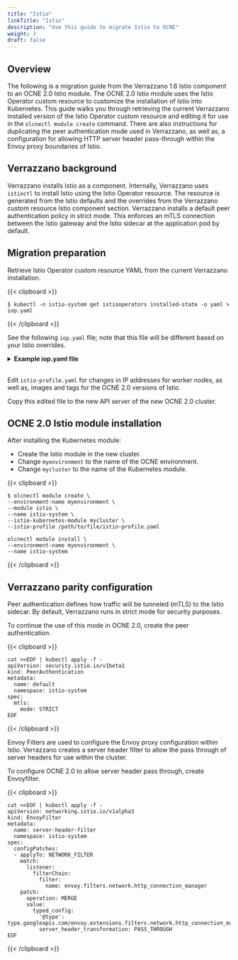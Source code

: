 ```yaml
---
title: "Istio"
linkTitle: "Istio"
description: "Use this guide to migrate Istio to OCNE"
weight: 3
draft: false
---
```


## Overview

The following is a migration guide from the Verrazzano 1.6 Istio component to an OCNE 2.0 Istio module. The OCNE 2.0 Istio module uses the Istio Operator custom resource to customize the installation of Istio into Kubernetes. This guide walks you through retrieving the current Verrazzano installed version of the Istio Operator custom resource and editing it for use in the `olcnectl module create` command. There are also instructions for duplicating the peer authentication mode used in Verrazzano, as well as, a configuration for allowing HTTP server header pass-through within the Envoy proxy boundaries of Istio.

## Verrazzano background

Verrazzano installs Istio as a component. Internally, Verrazzano uses `istioctl` to install Istio using the Istio Operator resource. The resource is generated from the Istio defaults and the overrides from the Verrazzano custom resource Istio component section. Verrazzano installs a default peer authentication policy in strict mode. This enforces an mTLS connection between the Istio gateway and the Istio sidecar at the application pod by default.

## Migration preparation

Retrieve Istio Operator custom resource YAML from the current Verrazzano installation.

{{< clipboard >}}
<div class="highlight">

```
$ kubectl -n istio-system get istiooperators installed-state -o yaml > iop.yaml
```
</div>
{{< /clipboard >}}

See the following `iop.yaml` file; note that this file will be different based on your Istio overrides.

<details>
<summary><b>Example iop.yaml file</b></summary>

{{< clipboard >}}
<div class="highlight">

```
apiVersion: install.istio.io/v1alpha1
kind: IstioOperator
metadata:
  name: installed-state
  namespace: istio-system
  ...
spec:
  components:
    base:
      enabled: true
    cni:
      enabled: false
    egressGateways:
    - enabled: true
      k8s:
        affinity:
          podAntiAffinity:
            preferredDuringSchedulingIgnoredDuringExecution:
            - podAffinityTerm:
                labelSelector:
                  matchExpressions:
                  - key: app
                    operator: In
                    values:
                    - istio-egressgateway
                topologyKey: kubernetes.io/hostname
              weight: 100
        overlays:
        - kind: Deployment
          name: istio-egressgateway
          patches:
          - path: spec.template.spec.containers.[name:istio-proxy].securityContext
            value: |
              privileged: false
              allowPrivilegeEscalation: false
              capabilities:
                drop:
                  - ALL
        replicaCount: 1
        securityContext:
          runAsGroup: "1337"
          runAsNonRoot: true
          runAsUser: "1337"
          seccompProfile:
            type: RuntimeDefault
      name: istio-egressgateway
    ingressGateways:
    - enabled: true
      k8s:
        affinity:
          podAntiAffinity:
            preferredDuringSchedulingIgnoredDuringExecution:
            - podAffinityTerm:
                labelSelector:
                  matchExpressions:
                  - key: app
                    operator: In
                    values:
                    - istio-ingressgateway
                topologyKey: kubernetes.io/hostname
              weight: 100
        overlays:
        - kind: Deployment
          name: istio-ingressgateway
          patches:
          - path: spec.template.spec.containers.[name:istio-proxy].securityContext
            value: |
              privileged: false
              allowPrivilegeEscalation: false
              capabilities:
                drop:
                  - ALL
        replicaCount: 1
        securityContext:
          runAsGroup: "1337"
          runAsNonRoot: true
          runAsUser: "1337"
          seccompProfile:
            type: RuntimeDefault
        service:
          type: LoadBalancer
      name: istio-ingressgateway
    istiodRemote:
      enabled: false
    pilot:
      enabled: true
      k8s:
        affinity:
          podAntiAffinity:
            preferredDuringSchedulingIgnoredDuringExecution:
            - podAffinityTerm:
                labelSelector:
                  matchLabels:
                    app: istiod
                topologyKey: kubernetes.io/hostname
              weight: 100
        overlays:
        - kind: Deployment
          name: istiod
          patches:
          - path: spec.template.spec.containers.[name:discovery].securityContext
            value: |
              privileged: false
              allowPrivilegeEscalation: false
              capabilities:
                drop:
                  - ALL
        securityContext:
          runAsGroup: "1337"
          runAsNonRoot: true
          runAsUser: "1337"
          seccompProfile:
            type: RuntimeDefault
  hub: docker.io/istio
  meshConfig:
    defaultConfig:
      proxyMetadata: {}
      tracing:
        tlsSettings:
          mode: ISTIO_MUTUAL
        zipkin:
          address: jaeger-operator-jaeger-collector.verrazzano-monitoring.svc.cluster.local.:9411
    enablePrometheusMerge: true
  profile: default
  tag: 1.19.0
  values:
    base:
      enableCRDTemplates: false
      validationURL: ""
    defaultRevision: ""
    gateways:
      istio-egressgateway:
        autoscaleEnabled: false
        env:
          ISTIO_META_REQUESTED_NETWORK_VIEW: external
        name: istio-egressgateway
        secretVolumes:
        - mountPath: /etc/istio/egressgateway-certs
          name: egressgateway-certs
          secretName: istio-egressgateway-certs
        - mountPath: /etc/istio/egressgateway-ca-certs
          name: egressgateway-ca-certs
          secretName: istio-egressgateway-ca-certs
        type: ClusterIP
      istio-ingressgateway:
        autoscaleEnabled: false
        env: {}
        name: istio-ingressgateway
        secretVolumes:
        - mountPath: /etc/istio/ingressgateway-certs
          name: ingressgateway-certs
          secretName: istio-ingressgateway-certs
        - mountPath: /etc/istio/ingressgateway-ca-certs
          name: ingressgateway-ca-certs
          secretName: istio-ingressgateway-ca-certs
        serviceAnnotations:
          service.beta.kubernetes.io/oci-load-balancer-internal: true
          service.beta.kubernetes.io/oci-load-balancer-security-list-management-mode: None
          service.beta.kubernetes.io/oci-load-balancer-shape: flexible
          service.beta.kubernetes.io/oci-load-balancer-shape-flex-max: "10"
          service.beta.kubernetes.io/oci-load-balancer-shape-flex-min: "10"
          service.beta.kubernetes.io/oci-load-balancer-subnet1: ocid1.subnet.oc1.iad.aaaaaaaasxecsmvaw4li6a6wic45fjjaefilsqesoddckzp4w72w4m2w7pbq
        type: LoadBalancer
    global:
      configValidation: true
      defaultNodeSelector: {}
      defaultPodDisruptionBudget:
        enabled: false
      defaultResources:
        requests:
          cpu: 10m
      hub: ghcr.io/verrazzano
      imagePullPolicy: IfNotPresent
      imagePullSecrets: []
      istioNamespace: istio-system
      istiod:
        enableAnalysis: false
      jwtPolicy: third-party-jwt
      logAsJson: false
      logging:
        level: default:info
      meshNetworks: {}
      mountMtlsCerts: false
      multiCluster:
        clusterName: ""
        enabled: false
      network: ""
      omitSidecarInjectorConfigMap: false
      oneNamespace: false
      operatorManageWebhooks: false
      pilotCertProvider: istiod
      priorityClassName: ""
      proxy:
        autoInject: enabled
        clusterDomain: cluster.local
        componentLogLevel: misc:error
        enableCoreDump: false
        excludeIPRanges: ""
        excludeInboundPorts: ""
        excludeOutboundPorts: ""
        image: proxyv2
        includeIPRanges: '*'
        logLevel: warning
        privileged: false
        readinessFailureThreshold: 90
        readinessInitialDelaySeconds: 1
        readinessPeriodSeconds: 2
        resources:
          limits:
            cpu: 2000m
            memory: 1024Mi
          requests:
            cpu: 100m
            memory: 128Mi
        statusPort: 15020
        tracer: zipkin
      proxy_init:
        image: proxyv2
      sds:
        token:
          aud: istio-ca
      sts:
        servicePort: 0
      tag: 1.19.0-1-20240102223345-96c3a993
      tracer:
        datadog: {}
        lightstep: {}
        stackdriver: {}
        zipkin: {}
      useMCP: false
    istiodRemote:
      injectionURL: ""
    meshConfig:
      defaultConfig:
        proxyMetadata: {}
      enablePrometheusMerge: false
    pilot:
      autoscaleEnabled: false
      autoscaleMax: 5
      autoscaleMin: 1
      configMap: true
      cpu:
        targetAverageUtilization: 80
      deploymentLabels: null
      env: {}
      image: ghcr.io/verrazzano/pilot:1.19.0-1-20240102223345-96c3a993
      keepaliveMaxServerConnectionAge: 30m
      nodeSelector: {}
      podLabels: {}
      replicaCount: 1
      traceSampling: 1
    sidecarInjectorWebhook:
      rewriteAppHTTPProbe: true
    telemetry:
      enabled: true
      v2:
        enabled: true
        metadataExchange:
          wasmEnabled: false
        prometheus:
          enabled: true
          wasmEnabled: false
        stackdriver:
          configOverride: {}
          enabled: false
          logging: false
          monitoring: false
          topology: false
```
</div>
{{< /clipboard >}}
</details>

<BR>

Edit `istio-profile.yaml` for changes in IP addresses for worker nodes, as well as, images and tags for the OCNE 2.0 versions of Istio.

Copy this edited file to the new API server of the new OCNE 2.0 cluster.

## OCNE 2.0 Istio module installation

After installing the Kubernetes module:

- Create the Istio module in the new cluster.
- Change `myenvironment` to the name of the OCNE environment.
- Change `mycluster` to the name of the Kubernetes module.

{{< clipboard >}}
<div class="highlight">

```
$ olcnectl module create \
--environment-name myenvironment \
--module istio \
--name istio-system \
--istio-kubernetes-module mycluster \
--istio-profile /path/to/file/istio-profile.yaml

olcnectl module install \
--environment-name myenvironment \
--name istio-system
```
</div>
{{< /clipboard >}}

## Verrazzano parity configuration

Peer authentication defines how traffic will be tunneled (mTLS) to the Istio sidecar. By default, Verrazzano runs in strict mode for security purposes.

To continue the use of this mode in OCNE 2.0, create the peer authentication.

{{< clipboard >}}
<div class="highlight">

```
cat <<EOF | kubectl apply -f -
apiVersion: security.istio.io/v1beta1
kind: PeerAuthentication
metadata:
  name: default
  namespace: istio-system
spec:
  mtls:
    mode: STRICT
EOF
```
</div>
{{< /clipboard >}}

Envoy Filters are used to configure the Envoy proxy configuration within Istio. Verrazzano creates a server header filter to allow the pass through of server headers for use within the cluster.

To configure OCNE 2.0 to allow server header pass through, create Envoyfilter.

{{< clipboard >}}
<div class="highlight">

```
cat <<EOF | kubectl apply -f -
apiVersion: networking.istio.io/v1alpha3
kind: EnvoyFilter
metadata:
  name: server-header-filter
  namespace: istio-system
spec:
  configPatches:
  - applyTo: NETWORK_FILTER
    match:
      listener:
        filterChain:
          filter:
            name: envoy.filters.network.http_connection_manager
    patch:
      operation: MERGE
      value:
        typed_config:
          '@type': type.googleapis.com/envoy.extensions.filters.network.http_connection_manager.v3.HttpConnectionManager
          server_header_transformation: PASS_THROUGH
EOF
```
</div>
{{< /clipboard >}}
